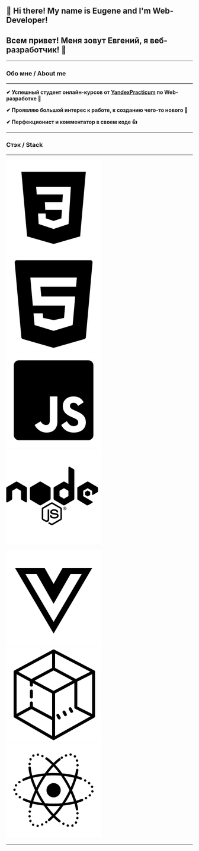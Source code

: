 ## 👋 Hi there! My name is Eugene and I'm Web-Developer!

## Всем привет! Меня зовут Евгений, я веб-разработчик! 👋

---

### Обо мне / About me

---

**✔ Успешный студент онлайн-курсов от [YandexPracticum](https://practicum.yandex.ru/profile/web/) по Web-разработке 🧠**

**✔ Проявляю большой интерес к работе, к созданию чего-то нового 🦾**

**✔ Перфекционист и комментатор в своем коде 👍**

---

### Стэк / Stack

---

![css3](/img/css3.svg)
![html5](/img/html5.svg)
![javascript](/img/javascript.svg)
![nodejs](/img/nodejs.svg)

![vuejs](/img/vuejs.svg)
![webpack](/img/webpack.svg)
![react](/img/react.svg)

---
